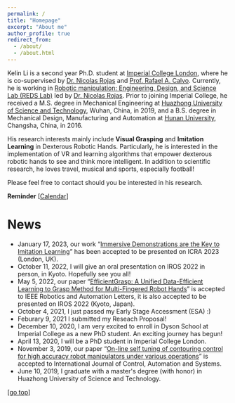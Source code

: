 ```yaml
---
permalink: /
title: "Homepage"
excerpt: "About me"
author_profile: true
redirect_from: 
  - /about/
  - /about.html
---
```


Kelin Li is a second year Ph.D. student at [Imperial College London](https://www.imperial.ac.uk/), where he is co-supervised by [Dr. Nicolas Rojas](https://www.imperial.ac.uk/people/n.rojas) and [Prof. Rafael A. Calvo](https://www.imperial.ac.uk/people/r.calvo). Currently, he is working in [Robotic manipulation: Engineering, Design, and Science Lab (REDS Lab)](https://www.imperial.ac.uk/reds-lab) led by [Dr. Nicolas Rojas](https://www.imperial.ac.uk/people/n.rojas). Prior to joining Imperial College, he received a M.S. degree in Mechanical Engineering at [Huazhong University of Science and Technology](https://www.hust.edu.cn/), Wuhan, China, in 2019, and a B.S. degree in Mechanical Design, Manufacturing and Automation at [Hunan University](https://www.hnu.edu.cn/), Changsha, China, in 2016.

His research interests mainly include **Visual Grasping** and **Imitation Learning** in Dexterous Robotic Hands. Particularly, he is interested in the implementation of VR and learning algorithms that empower dexterous robotic hands to see and think more intelligent. In addition to scientific research, he loves travel, musical and sports, especially football!

Please feel free to contact should you be interested in his research.

**Reminder** [[Calendar](http://ras.papercept.net/conferences/scripts/start.pl)] 

News
===  
* January 17, 2023, our work “[Immersive Demonstrations are the Key to Imitation Learning](https://arxiv.org/abs/2301.09157)” has been accepted to be presented on ICRA 2023 (London, UK).
* October 11, 2022, I will give an oral presentation on IROS 2022 in person, in Kyoto. Hopefully see you all!
* May 5, 2022, our paper “[EfficientGrasp: A Unified Data-Efficient Learning to Grasp Method for Multi-Fingered Robot Hands](https://arxiv.org/abs/2206.15159)” is accepted to IEEE Robotics and Automation Letters, it is also accepted to be presented on IROS 2022 (Kyoto, Japan).
* October 4, 2021, I just passed my Early Stage Accessment (ESA) :) 
* Feburary 9, 2021 I submitted my Reseach Proposal!
* December 10, 2020, I am very excited to enroll in Dyson School at Imperial College as a new PhD student. An exciting journey has begun!
* April 13, 2020, I will be a PhD student in Imperial College London.
* November 3, 2019, our paper “[On-line self tuning of contouring control for high accuracy robot manipulators under various operations](https://link.springer.com/article/10.1007/s12555-019-0110-9)” is accepted to International Journal of Control, Automation and Systems.
* June 10, 2019, I graduate with a master's degree (with honor) in Huazhong University of Science and Technology.


[[go top](https://colin-kelinli.github.io/)]  
